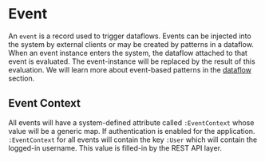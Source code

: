 # Event

An `event` is a record used to trigger dataflows. Events can be injected into the system by external clients
or may be created by patterns in a dataflow. When an event instance enters the system, 
the dataflow attached to that event is evaluated. The event-instance will be replaced by the result of this
evaluation. We will learn more about event-based patterns in the [dataflow](dataflow) section.

## Event Context

All events will have a system-defined attribute called `:EventContext` whose value will be a generic map.
If authentication is enabled for the application. `:EventContext` for all events will contain the key `:User`
which will contain the logged-in username. This value is filled-in by the REST API layer.

